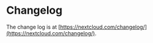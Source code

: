 Changelog
=========

The change log is at [https://nextcloud.com/changelog/](https://nextcloud.com/changelog/).